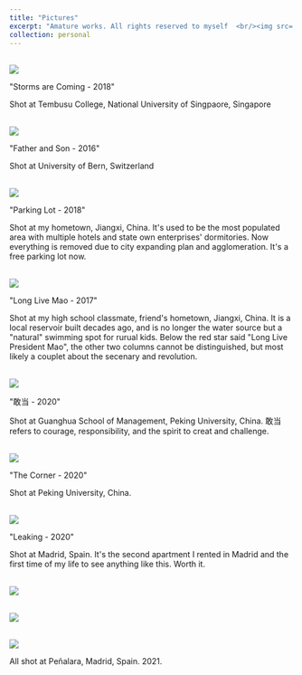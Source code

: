 ```yaml
---
title: "Pictures"
excerpt: "Amature works. All rights reserved to myself  <br/><img src='/images/view.jpg'>"
collection: personal
--- 
```


<br/><img src='/images/2018-01-24 142515.jpg'>

"Storms are Coming - 2018"

Shot at Tembusu College, National University of Singpaore, Singapore

<br/><img src='/images/FatherSon.jpg'>

"Father and Son - 2016"

Shot at University of Bern, Switzerland

<br/><img src='/images/hometown.jpg'>

"Parking Lot - 2018"

Shot at my hometown, Jiangxi, China. It's used to be the most populated area with multiple hotels and state own enterprises' dormitories. Now everything is removed due to city expanding plan and agglomeration. It's a free parking lot now.

<br/><img src='/images/Maoism.jpg'>

"Long Live Mao - 2017"

Shot at my high school classmate, friend's hometown, Jiangxi, China. It is a local reservoir built decades ago, and is no longer the water source but a "natural" swimming spot for rurual kids. Below the red star said "Long Live President Mao", the other two columns cannot be distinguished, but most likely a couplet about the secenary and revolution.

<br/><img src='/images/gsm.jpg'>

"敢当 - 2020"

Shot at Guanghua School of Management, Peking University, China. 敢当 refers to courage, responsibility, and the spirit to creat and challenge.

<br/><img src='/images/PKU.jpg'>

"The Corner - 2020"

Shot at Peking University, China.

<br/><img src='/images/leaking.jpg'>

"Leaking - 2020"

Shot at Madrid, Spain. It's the second apartment I rented in Madrid and the first time of my life to see anything like this. Worth it.

<br/><img src='/images/Laguna.jpg'>

<br/><img src='/images/Small tower.jpg'>

<br/><img src='/images/peak.jpg'>

All shot at Pe&ntilde;alara, Madrid, Spain. 2021.

